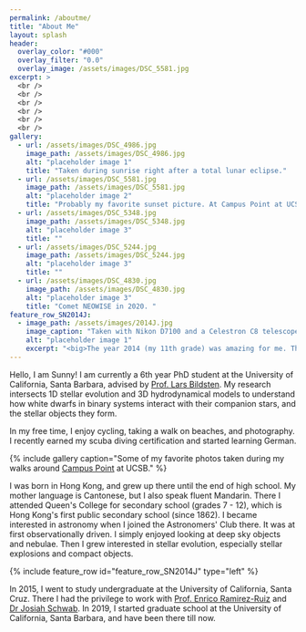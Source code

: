 ```yaml
---
permalink: /aboutme/
title: "About Me"
layout: splash
header:
  overlay_color: "#000"
  overlay_filter: "0.0"
  overlay_image: /assets/images/DSC_5581.jpg
excerpt: >
  <br />
  <br />
  <br />
  <br />
  <br />
  <br />
gallery:
  - url: /assets/images/DSC_4986.jpg
    image_path: /assets/images/DSC_4986.jpg
    alt: "placeholder image 1"
    title: "Taken during sunrise right after a total lunar eclipse."
  - url: /assets/images/DSC_5581.jpg
    image_path: /assets/images/DSC_5581.jpg
    alt: "placeholder image 2"
    title: "Probably my favorite sunset picture. At Campus Point at UCSB you get a great view of both the lagoon and the ocean. "
  - url: /assets/images/DSC_5348.jpg
    image_path: /assets/images/DSC_5348.jpg
    alt: "placeholder image 3"
    title: ""
  - url: /assets/images/DSC_5244.jpg
    image_path: /assets/images/DSC_5244.jpg
    alt: "placeholder image 3"
    title: ""
  - url: /assets/images/DSC_4830.jpg
    image_path: /assets/images/DSC_4830.jpg
    alt: "placeholder image 3"
    title: "Comet NEOWISE in 2020. "
feature_row_SN2014J:
  - image_path: /assets/images/2014J.jpg
    image_caption: "Taken with Nikon D7100 and a Celestron C8 telescope."
    alt: "placeholder image 1"
    excerpt: "<big>The year 2014 (my 11th grade) was amazing for me. The type Ia supernova SN2014J happened in the Cigar Galaxy, which was the nearest type Ia supernova for decades. I was fortunate enough to observe it with my friends through an 8-inch telescope, both through an eyepiece and through a DSLR camera. It was perhaps fateful that I would eventually study how type Ia supernovae occur. "
---
```


Hello, I am Sunny! I am currently a 6th year PhD student at the University of California, Santa Barbara, advised by [Prof. Lars Bildsten](https://www.kitp.ucsb.edu/bildsten). My research intersects 1D stellar evolution and 3D hydrodynamical models to understand how white dwarfs in binary systems interact with their companion stars, and the stellar objects they form. 

In my free time, I enjoy cycling, taking a walk on beaches, and photography. I recently earned my scuba diving certification and started learning German. 

{% include gallery caption="Some of my favorite photos taken during my walks around [Campus Point](https://www.campuscalendar.ucsb.edu/campus_point_711) at UCSB." %}

<!--![image-center]({{ site.url }}{{ site.baseurl }}/assets/images/DSC_.jpg){: .align-center}-->

I was born in Hong Kong, and grew up there until the end of high school. My mother language is Cantonese, but I also speak fluent Mandarin. There I attended Queen's College for secondary school (grades 7 - 12), which is Hong Kong's first public secondary school (since 1862). I became interested in astronomy when I joined the Astronomers' Club there. It was at first observationally driven. I simply enjoyed looking at deep sky objects and nebulae. Then I grew interested in stellar evolution, especially stellar explosions and compact objects. 

{% include feature_row id="feature_row_SN2014J" type="left" %}

In 2015, I went to study undergraduate at the University of California, Santa Cruz. There I had the privilege to work with [Prof. Enrico Ramirez-Ruiz](https://www.astro.ucsc.edu/faculty/index.php?uid=raruiz) and [Dr Josiah Schwab](https://yoshiyahu.org). In 2019, I started graduate school at the University of California, Santa Barbara, and have been there till now. 











